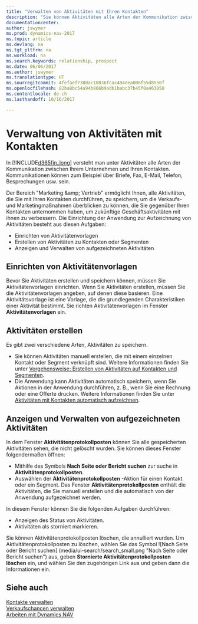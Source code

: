 ```yaml
---
title: "Verwalten von Aktivitäten mit Ihren Kontakten"
description: "Sie können Aktivitäten alle Arten der Kommunikation zwischen Ihrem Unternehmen und Ihren Kontakten aufzeichnen, uum Beispiel Briefe, Fax, E-Mail, Telefon, Besprechungen usw."
documentationcenter: 
author: jswymer
ms.prod: dynamics-nav-2017
ms.topic: article
ms.devlang: na
ms.tgt_pltfrm: na
ms.workload: na
ms.search.keywords: relationship, prospect
ms.date: 06/06/2017
ms.author: jswymer
ms.translationtype: HT
ms.sourcegitcommit: 4fefaef7380ac10836fcac404eea006f55d8556f
ms.openlocfilehash: 82ba8bc54a94b866b9adb1babc37b45f0a463050
ms.contentlocale: de-ch
ms.lasthandoff: 10/16/2017

---
```

# <a name="managing-interactions-with-contacts"></a>Verwaltung von Aktivitäten mit Kontakten
In [!INCLUDE[d365fin_long](includes/d365fin_long_md.md)] versteht man unter Aktivitäten alle Arten der Kommunikation zwischen Ihrem Unternehmen und Ihren Kontakten. Kommunikationen können zum Beispiel über Briefe, Fax, E-Mail, Telefon, Besprechungen usw. sein.

Der Bereich "Marketing &amp;amp; Vertrieb" ermöglicht Ihnen, alle Aktivitäten, die Sie mit Ihren Kontakten durchführen, zu speichern, um die Verkaufs- und Marketingmaßnahmen überblicken zu können, die Sie gegenüber Ihren Kontakten unternommen haben, um zukünftige Geschäftsaktivitäten mit ihnen zu verbessern. Die Einrichtung der Anwendung zur Aufzeichnung von Aktivitäten besteht aus diesen Aufgaben:

* Einrichten von Aktivitätenvorlagen  
* Erstellen von Aktivitäten zu Kontakten oder Segmenten  
* Anzeigen und Verwalten von aufgezeichneten Aktivitäten  

##  <a name="setting-up-interaction-templates"></a>Einrichten von Aktivitätenvorlagen
Bevor Sie Aktivitäten erstellen und speichern können, müssen Sie Aktivitätenvorlagen einrichten. Wenn Sie Aktivitäten erstellen, müssen Sie die Aktivitätenvorlagen angeben, auf denen diese basieren. Eine Aktivitätsvorlage ist eine Vorlage, die die grundlegenden Charakteristiken einer Aktivität bestimmt.
Sie richten Aktivitätenvorlagen im Fenster **Aktivitätenvorlagen** ein.  

## <a name="creating-interactions"></a>Aktivitäten erstellen
Es gibt zwei verschiedene Arten, Aktivitäten zu speichern.

* Sie können Aktivitäten manuell erstellen, die mit einem einzelnen Kontakt oder Segment verknüpft sind. Weitere Informationen finden Sie unter [Vorgehensweise: Erstellen von Aktivitäten auf Kontakten und Segmenten](marketing-how-create-interactions.md).  
* Die Anwendung kann Aktivitäten automatisch speichern, wenn Sie Aktionen in der Anwendung durchführen, z. B., wenn Sie eine Rechnung oder eine Offerte drucken. Weitere Informationen finden Sie unter [Aktivitäten mit Kontakten automatisch aufzeichnen](marketing-auto-record-interactions.md).

## <a name="viewing-and-managing-recorded-interactions"></a>Anzeigen und Verwalten von aufgezeichneten Aktivitäten
In dem Fenster **Aktivitätenprotokollposten** können Sie alle gespeicherten Aktivitäten sehen, die nicht gelöscht wurden. Sie können dieses Fenster folgendermaßen öffnen:

* Mithilfe des Symbols **Nach Seite oder Bericht suchen** zur suche in **Aktivitätenprotokollposten**.
* Auswählen der **Aktivitätenprotokollposten** -Aktion für einen Kontakt oder ein Segment.
  Das Fenster **Aktivitätenprotokollposten** enthält die Aktivitäten, die Sie manuell erstellen und die automatisch von der Anwendung aufgezeichnet werden.

In diesem Fenster können Sie die folgenden Aufgaben durchführen:

* Anzeigen des Status von Aktivitäten.
* Aktivitäten als storniert markieren.

Sie können Aktivitätenprotokollposten löschen, die annulliert wurden. Um Aktivitätenprotokollposten zu löschen, wählen Sie das Symbol ![Nach Seite oder Bericht suchen] (media/ui-search/search_small.png "Nach Seite oder Bericht suchen") aus, geben **Stornierte Aktivitätenprotokollposten löschen** ein, und wählen Sie den zugehörigen Link aus und geben dann die Informationen ein.

## <a name="see-also"></a>Siehe auch
[Kontakte verwalten](marketing-contacts.md)  
[Verkaufschancen verwalten](marketing-manage-sales-opportunities.md)  
[Arbeiten mit Dynamics NAV](ui-work-product.md)  

